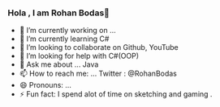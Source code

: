 ### Hola , I am Rohan Bodas👋

- 🔭 I’m currently working on ...
- 🌱 I’m currently learning C#
- 👯 I’m looking to collaborate on Github, YouTube
- 🤔 I’m looking for help with C#(OOP)
- 💬 Ask me about ... Java
- 📫 How to reach me: ... Twitter : @RohanBodas
- 😄 Pronouns: ...
- ⚡ Fun fact: I spend alot of time on sketching and gaming .

